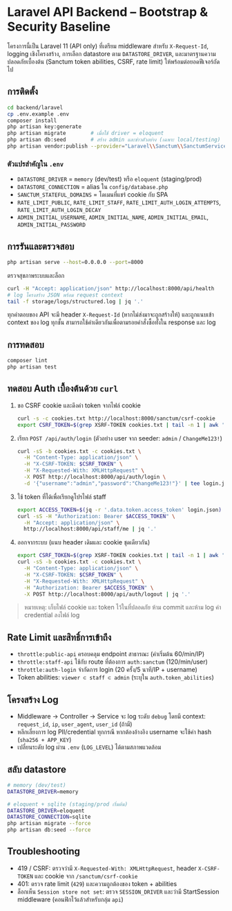 # Laravel API Backend – Bootstrap & Security Baseline

โครงการนี้เป็น Laravel 11 (API only) ที่เตรียม middleware สำหรับ `X-Request-Id`, logging เชิงโครงสร้าง, การเลือก datastore ตาม `DATASTORE_DRIVER`, และมาตรฐานความปลอดภัยเบื้องต้น (Sanctum token abilities, CSRF, rate limit) ให้พร้อมต่อยอดฟีเจอร์ถัดไป

## การติดตั้ง

```bash
cd backend/laravel
cp .env.example .env
composer install
php artisan key:generate
php artisan migrate        # เมื่อใช้ driver = eloquent
php artisan db:seed        # สร้าง admin และข่าวตัวอย่าง (เฉพาะ local/testing)
php artisan vendor:publish --provider="Laravel\\Sanctum\\SanctumServiceProvider"
```

### ตัวแปรสำคัญใน `.env`
- `DATASTORE_DRIVER` = `memory` (dev/test) หรือ `eloquent` (staging/prod)
- `DATASTORE_CONNECTION` = alias ใน `config/database.php`
- `SANCTUM_STATEFUL_DOMAINS` = โดเมนที่แชร์ cookie กับ SPA
- `RATE_LIMIT_PUBLIC`, `RATE_LIMIT_STAFF`, `RATE_LIMIT_AUTH_LOGIN_ATTEMPTS`, `RATE_LIMIT_AUTH_LOGIN_DECAY`
- `ADMIN_INITIAL_USERNAME`, `ADMIN_INITIAL_NAME`, `ADMIN_INITIAL_EMAIL`, `ADMIN_INITIAL_PASSWORD`

## การรันและตรวจสอบ

```bash
php artisan serve --host=0.0.0.0 --port=8000
```

ตรวจสุขภาพระบบและล็อก

```bash
curl -H "Accept: application/json" http://localhost:8000/api/health
# log โครงสร้าง JSON พร้อม request context
tail -f storage/logs/structured.log | jq '.'
```

ทุกคำตอบของ API จะมี header `X-Request-Id` (หากไม่ส่งมาจะถูกสร้างให้) และถูกแนบเข้า context ของ log ทุกชั้น สามารถใช้ค่าเดียวกันเพื่อตามรอยคำสั่งซื้อทั้งใน response และ log

## การทดสอบ

```bash
composer lint
php artisan test
```

## ทดสอบ Auth เบื้องต้นด้วย `curl`
1. ขอ CSRF cookie และดึงค่า token จากไฟล์ cookie
   ```bash
   curl -s -c cookies.txt http://localhost:8000/sanctum/csrf-cookie
   export CSRF_TOKEN=$(grep XSRF-TOKEN cookies.txt | tail -n 1 | awk '{print $7}')
   ```
2. เรียก `POST /api/auth/login` (ตัวอย่าง user จาก seeder: `admin` / `ChangeMe123!`)
   ```bash
   curl -sS -b cookies.txt -c cookies.txt \
     -H "Content-Type: application/json" \
     -H "X-CSRF-TOKEN: $CSRF_TOKEN" \
     -H "X-Requested-With: XMLHttpRequest" \
     -X POST http://localhost:8000/api/auth/login \
     -d '{"username":"admin","password":"ChangeMe123!"}' | tee login.json | jq '.'
   ```
3. ใช้ token ที่ได้เพื่อเรียกดูโปรไฟล์ staff
   ```bash
   export ACCESS_TOKEN=$(jq -r '.data.token.access_token' login.json)
   curl -sS -H "Authorization: Bearer $ACCESS_TOKEN" \
     -H "Accept: application/json" \
     http://localhost:8000/api/staff/me | jq '.'
   ```
4. ออกจากระบบ (แนบ header เดิมและ cookie ชุดเดียวกัน)
   ```bash
   export CSRF_TOKEN=$(grep XSRF-TOKEN cookies.txt | tail -n 1 | awk '{print $7}')
   curl -sS -b cookies.txt -c cookies.txt \
     -H "Content-Type: application/json" \
     -H "X-CSRF-TOKEN: $CSRF_TOKEN" \
     -H "X-Requested-With: XMLHttpRequest" \
     -H "Authorization: Bearer $ACCESS_TOKEN" \
     -X POST http://localhost:8000/api/auth/logout | jq '.'
   ```

> หมายเหตุ: เก็บไฟล์ cookie และ token ไว้ในที่ปลอดภัย ห้าม commit และห้าม log ค่า credential ลงไฟล์ log

## Rate Limit และสิทธิ์การเข้าถึง
- `throttle:public-api` ครอบคลุม endpoint สาธารณะ (ค่าเริ่มต้น 60/min/IP)
- `throttle:staff-api` ใช้กับ route ที่ต้องการ `auth:sanctum` (120/min/user)
- `throttle:auth-login` จำกัดการ login (20 ครั้ง/5 นาที/IP + username)
- Token abilities: `viewer ⊂ staff ⊂ admin` (ระบุใน `auth.token_abilities`)

## โครงสร้าง Log
- Middleware → Controller → Service จะ log ระดับ `debug` โดยมี context: `request_id`, `ip`, `user_agent`, `user_id` (ถ้ามี)
- หลีกเลี่ยงการ log PII/credential ทุกกรณี หากต้องอ้างอิง username จะใช้ค่า hash (`sha256 + APP_KEY`)
- เปลี่ยนระดับ log ผ่าน `.env` (`LOG_LEVEL`) ได้ตามสภาพแวดล้อม

## สลับ datastore
```bash
# memory (dev/test)
DATASTORE_DRIVER=memory

# eloquent + sqlite (staging/prod เริ่มต้น)
DATASTORE_DRIVER=eloquent
DATASTORE_CONNECTION=sqlite
php artisan migrate --force
php artisan db:seed --force
```

## Troubleshooting
- 419 / CSRF: ตรวจว่ามี `X-Requested-With: XMLHttpRequest`, header `X-CSRF-TOKEN` และ cookie จาก `/sanctum/csrf-cookie`
- 401: ตรวจ rate limit (`429`) และความถูกต้องของ token + abilities
- ล็อกเห็น `Session store not set`: ตรวจ `SESSION_DRIVER` และว่ามี StartSession middleware (คอนฟิกไว้แล้วสำหรับกลุ่ม `api`)
